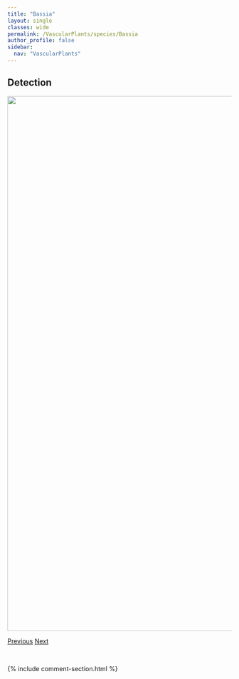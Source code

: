 ```yaml
---
title: "Bassia"
layout: single
classes: wide
permalink: /VascularPlants/species/Bassia
author_profile: false
sidebar:
  nav: "VascularPlants"
---
```


<h2>Detection</h2>

<a href="https://drive.google.com/uc?export=view&id=10oBRPgSKJlCH7M5c2rAFgRR1ewm2b5Vw">
<img src="https://drive.google.com/uc?export=view&id=10oBRPgSKJlCH7M5c2rAFgRR1ewm2b5Vw" height = "1200" width = "800">
</a>


<a href="/DevelopmentWebsite/VascularPlants/species/AxyrisAmaranthoides" class="pagination--pager" title="Axyris amaranthoides">Previous</a> <a href="/DevelopmentWebsite/VascularPlants/species/BassiaScoparia" class="pagination--pager" title="Bassia scoparia">Next</a>

<p>&nbsp;</p>

{% include comment-section.html %}
